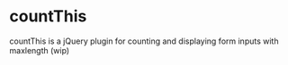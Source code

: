 # countThis
countThis is a jQuery plugin for counting and displaying form inputs with maxlength (wip)
